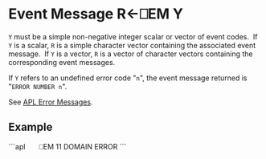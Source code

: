 <!-- Hidden search keywords -->
<div style="display: none;">
  ⎕EM EM
</div>

<h1 class="heading"><span class="name">Event Message</span> <span class="command">R←⎕EM Y</span></h1>

`Y` must be a simple non-negative integer scalar or vector of event codes.  If `Y` is a scalar, `R` is a simple character vector containing the associated event message.  If `Y` is a vector, `R` is a vector of character vectors containing the corresponding event messages.

If `Y` refers to an undefined error code "`n`", the event message returned is "`ERROR NUMBER n`".

See [APL Error Messages](../../../programming-reference-guide/error-messages/apl-errors).

<h2 class="example">Example</h2>
```apl
      ⎕EM 11
DOMAIN ERROR
```



